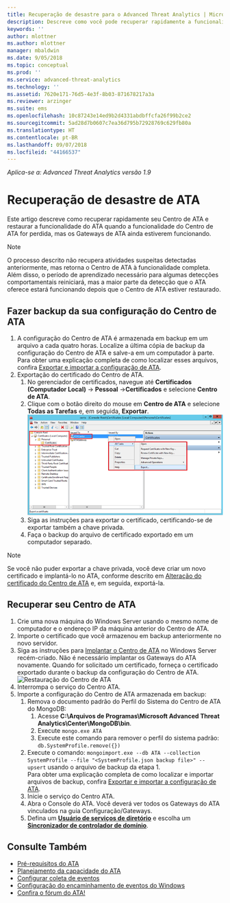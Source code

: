```yaml
---
title: Recuperação de desastre para o Advanced Threat Analytics | Microsoft Docs
description: Descreve como você pode recuperar rapidamente a funcionalidade do ATA após desastres
keywords: ''
author: mlottner
ms.author: mlottner
manager: mbaldwin
ms.date: 9/05/2018
ms.topic: conceptual
ms.prod: ''
ms.service: advanced-threat-analytics
ms.technology: ''
ms.assetid: 7620e171-76d5-4e3f-8b03-871678217a3a
ms.reviewer: arzinger
ms.suite: ems
ms.openlocfilehash: 10c87243e14ed9b2d4331abdbffcfa26f99b2ce2
ms.sourcegitcommit: 5ad28d7b0607c7ea36d795b72928769c629fb80a
ms.translationtype: HT
ms.contentlocale: pt-BR
ms.lasthandoff: 09/07/2018
ms.locfileid: "44166537"
---
```

*Aplica-se a: Advanced Threat Analytics versão 1.9*



# <a name="ata-disaster-recovery"></a>Recuperação de desastre de ATA
Este artigo descreve como recuperar rapidamente seu Centro de ATA e restaurar a funcionalidade do ATA quando a funcionalidade do Centro de ATA for perdida, mas os Gateways de ATA ainda estiverem funcionando. 

>[!NOTE]
> O processo descrito não recupera atividades suspeitas detectadas anteriormente, mas retorna o Centro de ATA à funcionalidade completa. Além disso, o período de aprendizado necessário para algumas detecções comportamentais reiniciará, mas a maior parte da detecção que o ATA oferece estará funcionando depois que o Centro de ATA estiver restaurado. 

## <a name="back-up-your-ata-center-configuration"></a>Fazer backup da sua configuração do Centro de ATA

1. A configuração do Centro de ATA é armazenada em backup em um arquivo a cada quatro horas. Localize a última cópia de backup da configuração do Centro de ATA e salve-a em um computador à parte. Para obter uma explicação completa de como localizar esses arquivos, confira [Exportar e importar a configuração de ATA](ata-configuration-file.md). 
2. Exportação do certificado do Centro de ATA.
    1. No gerenciador de certificados, navegue até **Certificados (Computador Local)** -> **Pessoal** ->**Certificados** e selecione **Centro de ATA**.
    2. Clique com o botão direito do mouse em **Centro de ATA** e selecione **Todas as Tarefas** e, em seguida, **Exportar**. 
     ![Certificado do Centro de ATA](media/ata-center-cert.png)
    3. Siga as instruções para exportar o certificado, certificando-se de exportar também a chave privada.
    4. Faça o backup do arquivo de certificado exportado em um computador separado.

  > [!NOTE] 
  > Se você não puder exportar a chave privada, você deve criar um novo certificado e implantá-lo no ATA, conforme descrito em [Alteração do certificado do Centro de ATA](modifying-ata-center-configuration.md) e, em seguida, exportá-la. 

## <a name="recover-your-ata-center"></a>Recuperar seu Centro de ATA

1. Crie uma nova máquina do Windows Server usando o mesmo nome de computador e o endereço IP da máquina anterior do Centro de ATA.
2. Importe o certificado que você armazenou em backup anteriormente no novo servidor.
3. Siga as instruções para [Implantar o Centro de ATA](install-ata-step1.md) no Windows Server recém-criado. Não é necessário implantar os Gateways do ATA novamente. Quando for solicitado um certificado, forneça o certificado exportado durante o backup da configuração do Centro de ATA. 
![Restauração do Centro de ATA](media/disaster-recovery-deploymentss.png)
4. Interrompa o serviço do Centro ATA.
5. Importe a configuração do Centro de ATA armazenada em backup:
    1. Remova o documento padrão do Perfil do Sistema do Centro de ATA do MongoDB: 
        1. Acesse **C:\Arquivos de Programas\Microsoft Advanced Threat Analytics\Center\MongoDB\bin**. 
        2. Execute `mongo.exe ATA` 
        3. Execute este comando para remover o perfil do sistema padrão: `db.SystemProfile.remove({})`
    2. Execute o comando: `mongoimport.exe --db ATA --collection SystemProfile --file "<SystemProfile.json backup file>" --upsert` usando o arquivo de backup da etapa 1.</br>
    Para obter uma explicação completa de como localizar e importar arquivos de backup, confira [Exportar e importar a configuração de ATA](ata-configuration-file.md). 
    3. Inicie o serviço do Centro ATA.
    4. Abra o Console do ATA. Você deverá ver todos os Gateways do ATA vinculados na guia Configuração/Gateways.
    5. Defina um [**Usuário de serviços de diretório**](install-ata-step2.md) e escolha um [**Sincronizador de controlador de domínio**](install-ata-step5.md). 






## <a name="see-also"></a>Consulte Também
- [Pré-requisitos do ATA](ata-prerequisites.md)
- [Planejamento da capacidade do ATA](ata-capacity-planning.md)
- [Configurar coleta de eventos](install-ata-step6.md)
- [Configuração do encaminhamento de eventos do Windows](configure-event-collection.md)
- [Confira o fórum do ATA!](https://social.technet.microsoft.com/Forums/security/home?forum=mata)
